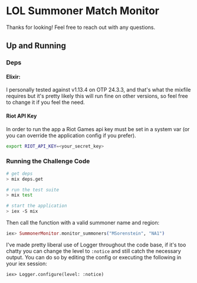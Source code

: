 # LOL Summoner Match Monitor

Thanks for looking! Feel free to reach out with any questions.

## Up and Running

### Deps

#### Elixir:
I personally tested against v1.13.4 on OTP 24.3.3, and that's what the mixfile requires but it's pretty likely this will run fine on other versions, so feel free to change it if you feel the need.
            
#### Riot API Key
In order to run the app a Riot Games api key must be set in a system var (or you can override the application config if you prefer).

```bash
export RIOT_API_KEY=<your_secret_key>
```

### Running the Challenge Code

```bash
# get deps
> mix deps.get

# run the test suite
> mix test

# start the application
> iex -S mix
```
Then call the function with a valid summoner name and region:
```elixir
iex> SummonerMonitor.monitor_summoners("MSorenstein", "NA1")
```

I've made pretty liberal use of Logger throughout the code base,
if it's too chatty you can change the level to `:notice` and still catch the
necessary output. You can do so by editing the config
or executing the following in your iex session:
```
iex> Logger.configure(level: :notice)
```
